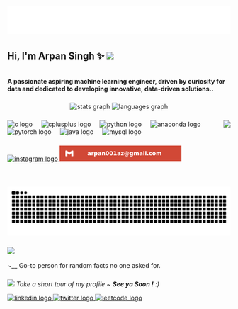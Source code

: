 <h1 align="center">
  <img src="https://github.com/Arpan010/Arpan010/blob/main/Arpan.svg" alt="Arpan Singh" />
</h1>
<h2> Hi, I'm Arpan Singh ✨ <img src="https://media.giphy.com/media/mGcNjsfWAjY5AEZNw6/giphy.gif" width="50"></h2>
<h4 align="left"><br>A passionate aspiring machine learning engineer, driven by curiosity for data and dedicated to developing innovative, data-driven solutions..</h4>

###

<div align="center">
  <img src="https://github-readme-stats.vercel.app/api?username=Arpan010&hide_title=false&hide_rank=false&show_icons=true&include_all_commits=true&count_private=true&disable_animations=false&theme=dracula&locale=en&hide_border=false" height="150" alt="stats graph" style="pointer-events: none;" />
  <img src="https://github-readme-stats.vercel.app/api/top-langs?username=Arpan010&locale=en&hide_title=false&layout=compact&card_width=320&langs_count=5&theme=dracula&hide_border=false" height="150" alt="languages graph" style="pointer-events: none;" />
</div>

###
<img align="right" height="150" src="https://media3.giphy.com/media/v1.Y2lkPTc5MGI3NjExN2gxbTlsYXVmYWhseGRuMTY4eDJ1N3F2czcyeDIxMjAwYmVtYXd0cyZlcD12MV9pbnRlcm5hbF9naWZfYnlfaWQmY3Q9Zw/ge7l7e5EiHUYI3e71P/giphy.gif"  />
<div align="left">
  <img src="https://cdn.jsdelivr.net/gh/devicons/devicon/icons/c/c-original.svg" height="30" alt="c logo" style="pointer-events: none;" />
  <img width="12" />
  <img src="https://cdn.jsdelivr.net/gh/devicons/devicon/icons/cplusplus/cplusplus-original.svg" height="30" alt="cplusplus logo" style="pointer-events: none;" />
  <img width="12" />
  <img src="https://cdn.jsdelivr.net/gh/devicons/devicon/icons/python/python-original.svg" height="30" alt="python logo" style="pointer-events: none;" />
  <img width="12" />
  <img src="https://cdn.jsdelivr.net/gh/devicons/devicon/icons/anaconda/anaconda-original.svg" height="30" alt="anaconda logo" style="pointer-events: none;" />
  <img width="12" />
  <img src="https://cdn.jsdelivr.net/gh/devicons/devicon/icons/pytorch/pytorch-original.svg" height="30" alt="pytorch logo" style="pointer-events: none;"  />
  <img width="12" />
  <img src="https://cdn.jsdelivr.net/gh/devicons/devicon/icons/java/java-original.svg" height="30" alt="java logo" style="pointer-events: none;" />
  <img width="12" />
  <img src="https://cdn.jsdelivr.net/gh/devicons/devicon/icons/mysql/mysql-original.svg" height="30" alt="mysql logo" style="pointer-events: none;"  />
</div>

###



###

<div align="left">
  <a href="https://www.instagram.com/arpnn_0/" target="_blank">
    <img src="https://img.shields.io/static/v1?message=Instagram&logo=instagram&label=&color=E4405F&logoColor=white&labelColor=&style=for-the-badge" height="35" alt="instagram logo"  />
  </a>
  <a href="#" onclick="return false;" target="_blank">
     <img src="https://github.com/Arpan010/Arpan010/blob/main/gmail.svg" height="35" alt="gmail logo" style="pointer-events: none;"  />
  </a>
</div>

###

<br clear="both">
<a href="https://github.com/Arpan010" target="_blank">
  <img src="https://raw.githubusercontent.com/Arpan010/Arpan010/output/snake.svg" alt="Snake animation" style="pointer-events: none;" />
</a>


###
<img src="https://media.giphy.com/media/VgCDAzcKvsR6OM0uWg/giphy.gif" width="50" style="pointer-events: none;">

<p align="left">~__ Go-to person for random facts no one asked for.</p>

###
<img src="https://media0.giphy.com/media/v1.Y2lkPTc5MGI3NjExb2FvdHdkODB5bzM0ZW81NzFsazFrMDlhM3BzZHNneWJmbzVhbmJtZSZlcD12MV9pbnRlcm5hbF9naWZfYnlfaWQmY3Q9Zw/bcKmIWkUMCjVm/giphy.gif" width="60"> <em><b></b> Take a short tour of my profile ~ <b>See ya Soon !</b> :)</em>
<div align="left">
  <a href="https://www.linkedin.com/in/arpan-singh-105995318/" target="_blank">
    <img src="https://cdn-icons-png.flaticon.com/512/174/174857.png" width="52" height="40" alt="linkedin logo"  />
  </a>
  <a href="https://github.com/Arpan010" target="_blank">
    <img src="https://cdn-icons-png.flaticon.com/512/3670/3670151.png" width="52" height="40" alt="twitter logo"   />
  </a>
  <a href="https://leetcode.com/u/arpnn_00/" target="_blank">
    <img src="https://assets.leetcode.com/static_assets/public/icons/favicon-96x96.png" width="52" height="40" alt="leetcode logo" />
  </a>

  
</div>

###
